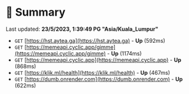 # 📖 Summary
Last updated: **23/5/2023, 1:39:49 PG "Asia/Kuala_Lumpur"**

- `GET` [https://hst.aytea.ga](https://hst.aytea.ga) - **Up** (592ms)
- `GET` [https://memeapi.cyclic.app/gimme](https://memeapi.cyclic.app/gimme) - **Up** (1174ms)
- `GET` [https://memeapi.cyclic.app](https://memeapi.cyclic.app) - **Up** (868ms)
- `GET` [https://klik.ml/health](https://klik.ml/health) - **Up** (467ms)
- `GET` [https://dumb.onrender.com](https://dumb.onrender.com) - **Up** (622ms)
